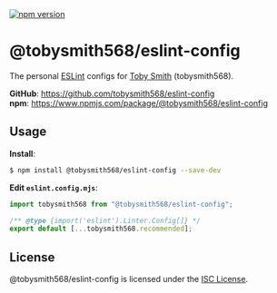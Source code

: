 <a href="https://www.npmjs.com/package/@tobysmith568/eslint-config" target="_blank" alt="npm version">
  <img alt="npm version" src="https://img.shields.io/npm/v/@tobysmith568/eslint-config?logo=npm">
</a>

# @tobysmith568/eslint-config

The personal [ESLint](https://eslint.org/) configs for [Toby Smith](https://github.com/tobysmith568) (tobysmith568).

**GitHub**: https://github.com/tobysmith568/eslint-config  
**npm**: https://www.npmjs.com/package/@tobysmith568/eslint-config

## Usage

**Install**:

```bash
$ npm install @tobysmith568/eslint-config --save-dev
```

**Edit `eslint.config.mjs`**:

```js
import tobysmith568 from "@tobysmith568/eslint-config";

/** @type {import('eslint').Linter.Config[]} */
export default [...tobysmith568.recommended];
```

## License

@tobysmith568/eslint-config is licensed under the [ISC License](./LICENSE.md).
